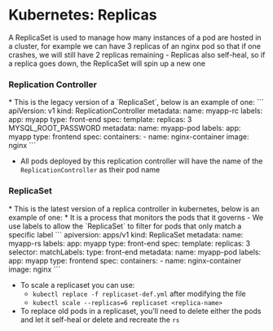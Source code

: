 <h1>Kubernetes: Replicas</h1>
A ReplicaSet is used to manage how many instances of a pod are hosted in a cluster, for example we can have 3 replicas of an nginx pod so that if one crashes, we will still have 2 replicas remaining
  - Replicas also self-heal, so if a replica goes down, the ReplicaSet will spin up a new one
<h3>Replication Controller</h3>
* This is the legacy version of a `ReplicaSet`, below is an example of one:
```
apiVersion: v1
kind: ReplicationController
metadata:
  name: myapp-rc
  labels:
    app: myapp
    type: front-end
spec:
  template: <here we provide the template for the replication, in this case the pod yaml>
  replicas: 3 <how many replicas of this template do we want>MYSQL_ROOT_PASSWORD 
    metadata:
      name: myapp-pod
      labels:
        app: myapp
        type: frontend
    spec:
      containers: <we are listing the containers we want deployed in this replica controller>
      - name: nginx-container
        image: nginx
```

* All pods deployed by this replication controller will have the name of the `ReplicationController` as their pod name

<h3>ReplicaSet</h3>
* This is the latest version of a replica controller in kubernetes, below is an example of one:
* It is a process that monitors the pods that it governs
  - We use labels to allow the `ReplicaSet` to filter for pods that only match a specific label
```
apiversion: apps/v1
kind: ReplicaSet
metadata: 
  name: myapp-rs
  labels:
    app: myapp
    type: front-end
spec:
  template: 
  replicas: 3 
  selector: <allows replicaset to identify pods that fall under it, even pods created before the replicaset>
    matchLabels: <this will govern pods that have the labels defined in this dictionary>
      type: front-end
    metadata:
      name: myapp-pod
      labels:
        app: myapp
        type: frontend
    spec:
      containers: 
      - name: nginx-container
        image: nginx
```

* To scale a replicaset you can use:
  - `kubectl replace -f replicaset-def.yml` after modifying the file
  - `kubectl scale --replicas=6 replicaset <replica-name>`
* To replace old pods in a replicaset, you'll need to delete either the pods and let it self-heal or delete and recreate the `rs`
